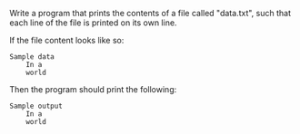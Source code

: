 Write a program that prints the contents of a file called "data.txt", such that each line of the file is printed on its own line.

If the file content looks like so:

    Sample data
        In a
        world

Then the program should print the following:

    Sample output
        In a
        world